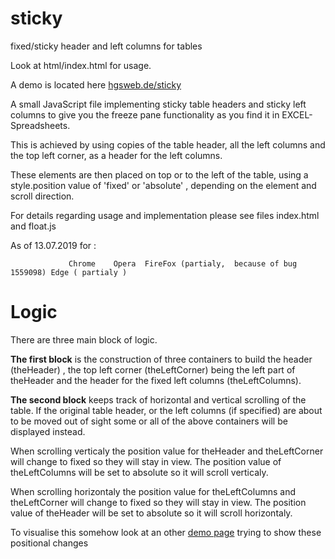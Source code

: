 sticky
=======

fixed/sticky header and left columns for tables

Look at html/index.html  for usage.

A demo is located here <a href='http://hgsweb.de/sticky/html/index.html'>hgsweb.de/sticky</a>

A small JavaScript file implementing sticky table headers and 
sticky left columns to give you the freeze pane functionality 
as you find it in EXCEL-Spreadsheets.

This is achieved by using copies of the table header, all the left columns and
the top left corner, as a header for the left columns.

These elements are then placed on top or to the left of the table, using a style.position
value of 'fixed' or 'absolute' , depending on the element and scroll direction.

For details regarding usage and implementation please see 
files index.html and float.js 

As of  13.07.2019 for :
            
                 Chrome    Opera  FireFox (partialy,  because of bug 1559098) Edge ( partialy )
                 

Logic
=====

There are three main block of logic.

<b>The first block</b> is the construction of three containers to build
the header (theHeader) , the top left corner (theLeftCorner) being the left part of theHeader 
and the header for the fixed left columns (theLeftColumns).

<b>The second block</b> keeps track of horizontal and vertical scrolling of the table.
If the original table header, or the left columns (if specified) are about to be moved
out of sight some or all of the above containers will be displayed instead.

When scrolling verticaly the position value for theHeader and theLeftCorner will change to fixed 
so they will stay in view. The position value of theLeftColumns will be set to absolute so it will scroll verticaly. 

When scrolling horizontaly the position value for theLeftColumns and theLeftCorner will change to fixed so 
they will stay in view. The position value of theHeader will be set to absolute so it will scroll horizontaly. 

To visualise this somehow look at an other <a href='http://hgsweb.de/floater/html/demo.html'> demo page</a> trying to show these positional changes

